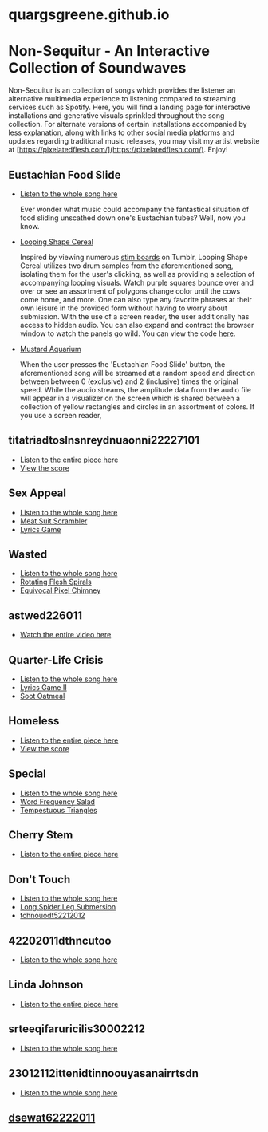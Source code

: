 # quargsgreene.github.io

Non-Sequitur - An Interactive Collection of Soundwaves
===================================

Non-Sequitur is an collection of songs which provides the listener an alternative multimedia experience to listening compared to streaming services such as Spotify. Here, you will find a landing page for interactive installations and generative visuals sprinkled throughout the song collection. For alternate versions of certain installations accompanied by less explanation, along with links to other social media platforms and updates regarding traditional music releases, you may visit my artist website at [https://pixelatedflesh.com/](https://pixelatedflesh.com/). Enjoy!

Eustachian Food Slide 
---------------------
* [Listen to the whole song here](https://www.dropbox.com/s/5btburvpop4sp0n/Eustachian%20Food%20Slide%202%2048k%2010192022.mp3?dl=0)

  Ever wonder what music could accompany the fantastical situation of food sliding unscathed down one's Eustachian tubes?
  Well, now you know.

* [Looping Shape Cereal](https://quargsgreene.github.io/Looping-Shape-Cereal/)

  Inspired by viewing numerous [stim boards](https://www.yourdictionary.com/stim-board) on Tumblr, Looping Shape Cereal utilizes two drum samples from the   aforementioned song, isolating them for the user's clicking, as well as providing a selection of accompanying looping visuals.
  Watch purple squares bounce over and over or see an assortment of polygons change color until the cows come home, and more. One can also type any           favorite phrases at their own leisure in the provided form without having to worry about submission. With the use of a screen reader, the user
  additionally has access to hidden audio. You can also expand and contract the browser window to watch the panels go wild. 
  You can view the code [here](https://github.com/quargsgreene/Looping-Shape-Cereal).
  
* [Mustard Aquarium](https://quargsgreene.github.io/Mustard-Aquarium/)

  When the user presses the 'Eustachian Food Slide' button, the aforementioned song will be streamed at a random speed and direction between between        0 (exclusive) and 2 (inclusive) times the original speed. While the audio streams, the amplitude data from the audio file will appear
  in a visualizer on the screen which is shared between a collection of yellow rectangles and circles in an assortment of colors.
  If you use a screen reader, 

titatriadtoslnsnreydnuaonni22227101
------------------------------------
* [Listen to the entire piece here](https://www.youtube.com/watch?v=MgWBTjZ3WhU)
* [View the score](https://www.dropbox.com/s/r4exdzlz0vmd0g2/titatriadtoslnsnreydnuaonni22227101.pdf?dl=0)

Sex Appeal
----------
* [Listen to the whole song here](https://www.dropbox.com/s/b0dlzv3la4cv7tb/Sex%20Appeal%20-%20MASTER.mp3?dl=0)
* [Meat Suit Scrambler](https://quargsgreene.github.io/meat-suit-scrambler/dist/index.html)
* [Lyrics Game](https://quargsgreene.github.io/Lyrics-Game/)

Wasted
------
* [Listen to the whole song here](https://www.dropbox.com/s/norm89no5cfhdnn/Wasted%20Mix%2011182022.mp3?dl=0)
* [Rotating Flesh Spirals](https://quargsgreene.github.io/rotating-flesh-spirals/)
* [Equivocal Pixel Chimney](https://quargsgreene.github.io/equivocal-pixel-chimney/dist/index.html)

astwed226011
------------
* [Watch the entire video here](https://youtu.be/T9q97PY4oRA)

Quarter-Life Crisis
-------------------
* [Listen to the whole song here](https://www.dropbox.com/s/5721119i0h3dsx4/Quarter-life%20Crisis%20v2%20reference.mp3?dl=0)
* [Lyrics Game II](https://quargsgreene.github.io/Lyrics-Game-II/)
* [Soot Oatmeal](https://quargsgreene.github.io/Soot-Oatmeal/)

Homeless
--------
* [Listen to the entire piece here](https://www.dropbox.com/s/ztpmuyrl7o2eypm/Homeless%20-%20Mya.mp3?dl=0)
* [View the score](https://www.dropbox.com/s/e78f8l24oq6mmnq/Homeless%20Final%201-2.pdf?dl=0)

Special
-------
* [Listen to the whole song here](https://www.dropbox.com/s/u3tsvszdcj5so5i/Special%2011262022.mp3?dl=0)
* [Word Frequency Salad](https://quargsgreene.github.io/word-frequency-salad/)
* [Tempestuous Triangles](https://quargsgreene.github.io/tempestuous-triangles/)

Cherry Stem
-----------
* [Listen to the entire piece here](https://www.dropbox.com/s/850hjqyc14wbkfp/01022021%20Quargs%20Greene%20Cherry%20Stem%2015%20s%209%20.wav?dl=0)

Don't Touch
-----------
* [Listen to the whole song here](https://www.dropbox.com/s/l8irhx3ns0i6dyn/Don%27t%20Touch%20v2%2011262022.mp3?dl=0)
* [Long Spider Leg Submersion](https://quargsgreene.github.io/long-spider-leg-submersion/)
* [tchnouodt52212012](https://quargsgreene.github.io/tchnouodt52212012/)

42202011dthncutoo
-----------------
* [Listen to the whole song here](https://youtu.be/ENsHo1oKV6E)

Linda Johnson
-------------
* [Listen to the entire piece here](https://www.dropbox.com/s/jff72fusnpbhl58/Linda%20Johnson%20-%207_31_17%2C%205.21%20PM.mp3?dl=0)

srteeqifaruricilis30002212
--------------------------
* [Listen to the whole song here](https://youtu.be/6-FTHxcC1cc)

23012112ittenidtinnoouyasanairrtsdn
-----------------------------------
* [Listen to the whole song here](https://youtu.be/E9RITuYATP4)

[dsewat62222011](https://quargsgreene.github.io/dsewat62222011/)
----------------------------------------------------------------

